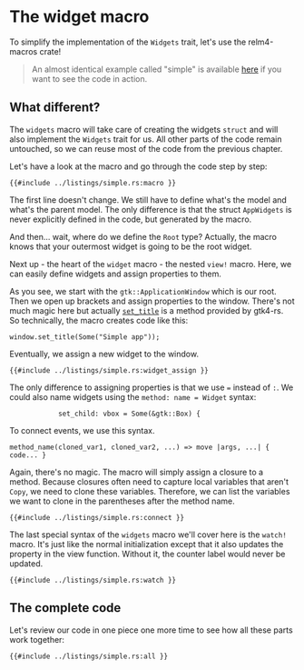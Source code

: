 # The widget macro

To simplify the implementation of the `Widgets` trait, let's use the relm4-macros crate!

> An almost identical example called "simple" is available [here](https://github.com/AaronErhardt/relm4/tree/main/relm4-examples) if you want to see the code in action.

## What different?

The `widgets` macro will take care of creating the widgets `struct` and will also implement the `Widgets` trait for us. All other parts of the code remain untouched, so we can reuse most of the code from the previous chapter.

Let's have a look at the macro and go through the code step by step:

```rust,no_run,noplayground
{{#include ../listings/simple.rs:macro }}
```

The first line doesn't change. We still have to define what's the model and what's the parent model. The only difference is that the struct `AppWidgets` is never explicitly defined in the code, but generated by the macro.

And then... wait, where do we define the `Root` type? Actually, the macro knows that your outermost widget is going to be the root widget.

Next up - the heart of the `widget` macro - the nested `view!` macro. Here, we can easily define widgets and assign properties to them.

As you see, we start with the `gtk::ApplicationWindow` which is our root. Then we open up brackets and assign properties to the window. There's not much magic here but actually [`set_title`](https://gtk-rs.org/gtk4-rs/git/docs/gtk4/prelude/trait.GtkWindowExt.html#tymethod.set_title) is a method provided by gtk4-rs. So technically, the macro creates code like this:

```rust,no_run,noplayground
window.set_title(Some("Simple app"));
```

Eventually, we assign a new widget to the window.

```rust,no_run,noplayground
{{#include ../listings/simple.rs:widget_assign }}
```

The only difference to assigning properties is that we use `=` instead of `:`. We could also name widgets using the `method: name = Widget` syntax:

```rust,no_run,noplayground
            set_child: vbox = Some(&gtk::Box) {
```

To connect events, we use this syntax.

```rust,no_run,noplayground
method_name(cloned_var1, cloned_var2, ...) => move |args, ...| { code... }
```

Again, there's no magic. The macro will simply assign a closure to a method. Because closures often need to capture local variables that aren't `Copy`, we need to clone these variables. Therefore, we can list the variables we want to clone in the parentheses after the method name.

```rust,no_run,noplayground
{{#include ../listings/simple.rs:connect }}
```

The last special syntax of the `widgets` macro we'll cover here is the `watch!` macro. It's just like the normal initialization except that it also updates the property in the view function. Without it, the counter label would never be updated.

```rust,no_run,noplayground
{{#include ../listings/simple.rs:watch }}
```

## The complete code

Let's review our code in one piece one more time to see how all these parts work together:

```rust,no_run,noplayground
{{#include ../listings/simple.rs:all }}
```